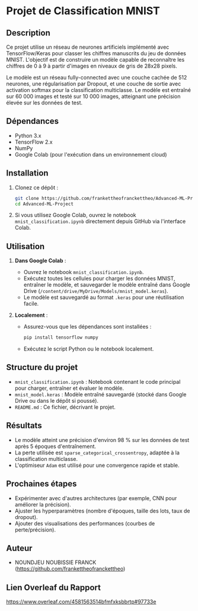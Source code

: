 # Projet de Classification MNIST

## Description
Ce projet utilise un réseau de neurones artificiels implémenté avec TensorFlow/Keras pour classer les chiffres manuscrits du jeu de données MNIST. L'objectif est de construire un modèle capable de reconnaître les chiffres de 0 à 9 à partir d'images en niveaux de gris de 28x28 pixels.

Le modèle est un réseau fully-connected avec une couche cachée de 512 neurones, une régularisation par Dropout, et une couche de sortie avec activation softmax pour la classification multiclasse. Le modèle est entraîné sur 60 000 images et testé sur 10 000 images, atteignant une précision élevée sur les données de test.

## Dépendances
- Python 3.x
- TensorFlow 2.x
- NumPy
- Google Colab (pour l'exécution dans un environnement cloud)

## Installation
1. Clonez ce dépôt :
   ```bash
   git clone https://github.com/frankettheofranckettheo/Advanced-ML-Project.git
   cd Advanced-ML-Project
   ```
2. Si vous utilisez Google Colab, ouvrez le notebook `mnist_classification.ipynb` directement depuis GitHub via l'interface Colab.

## Utilisation
1. **Dans Google Colab** :
   - Ouvrez le notebook `mnist_classification.ipynb`.
   - Exécutez toutes les cellules pour charger les données MNIST, entraîner le modèle, et sauvegarder le modèle entraîné dans Google Drive (`/content/drive/MyDrive/Models/mnist_model.keras`).
   - Le modèle est sauvegardé au format `.keras` pour une réutilisation facile.

2. **Localement** :
   - Assurez-vous que les dépendances sont installées :
     ```bash
     pip install tensorflow numpy
     ```
   - Exécutez le script Python ou le notebook localement.

## Structure du projet
- `mnist_classification.ipynb` : Notebook contenant le code principal pour charger, entraîner et évaluer le modèle.
- `mnist_model.keras` : Modèle entraîné sauvegardé (stocké dans Google Drive ou dans le dépôt si poussé).
- `README.md` : Ce fichier, décrivant le projet.

## Résultats
- Le modèle atteint une précision d'environ 98 % sur les données de test après 5 époques d'entraînement.
- La perte utilisée est `sparse_categorical_crossentropy`, adaptée à la classification multiclasse.
- L'optimiseur `Adam` est utilisé pour une convergence rapide et stable.

## Prochaines étapes
- Expérimenter avec d'autres architectures (par exemple, CNN pour améliorer la précision).
- Ajuster les hyperparamètres (nombre d'époques, taille des lots, taux de dropout).
- Ajouter des visualisations des performances (courbes de perte/précision).

## Auteur
- NOUNDJEU NOUBISSIE FRANCK (https://github.com/frankettheofranckettheo)

## Lien Overleaf du Rapport
https://www.overleaf.com/4581563514bfmfxksbbrtp#97733e



